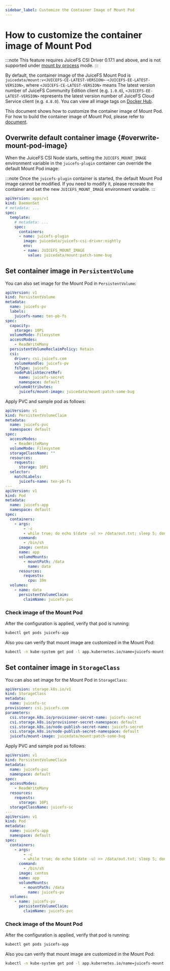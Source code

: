 ```yaml
---
sidebar_label: Customize the Container Image of Mount Pod
---
```


# How to customize the container image of Mount Pod

:::note
This feature requires JuiceFS CSI Driver 0.17.1 and above, and is not supported under [mount by process](../introduction.md#by-process) mode.
:::

By default, the container image of the JuiceFS Mount Pod is `juicedata/mount:v<JUICEFS-CE-LATEST-VERSION>-<JUICEFS-EE-LATEST-VERSION>`, where `<JUICEFS-CE-LATEST-VERSION>` means The latest version number of JuiceFS Community Edition client (e.g. `1.0.0`), `<JUICEFS-EE-LATEST-VERSION>` represents the latest version number of JuiceFS Cloud Service client (e.g. `4.8.0`). You can view all image tags on [Docker Hub](https://hub.docker.com/r/juicedata/mount/tags).

This document shows how to customize the container image of Mount Pod. For how to build the container image of Mount Pod, please refer to [document](../development/build-juicefs-image.md#build-the-container-image-of-juicefs-mount-pod).

## Overwrite default container image {#overwrite-mount-pod-image}

When the JuiceFS CSI Node starts, setting the `JUICEFS_MOUNT_IMAGE` environment variable in the `juicefs-plugin` container can override the default Mount Pod image:

:::note
Once the `juicefs-plugin` container is started, the default Mount Pod image cannot be modified. If you need to modify it, please recreate the container and set the new `JUICEFS_MOUNT_IMAGE` environment variable.
:::

```yaml {12-13}
apiVersion: apps/v1
kind: DaemonSet
# metadata: ...
spec:
  template:
    # metadata: ...
    spec:
      containers:
      - name: juicefs-plugin
        image: juicedata/juicefs-csi-driver:nightly
        env:
        - name: JUICEFS_MOUNT_IMAGE
          value: juicedata/mount:patch-some-bug
```

## Set container image in `PersistentVolume`

You can also set image for the Mount Pod in `PersistentVolume`:

```yaml {22}
apiVersion: v1
kind: PersistentVolume
metadata:
  name: juicefs-pv
  labels:
    juicefs-name: ten-pb-fs
spec:
  capacity:
    storage: 10Pi
  volumeMode: Filesystem
  accessModes:
    - ReadWriteMany
  persistentVolumeReclaimPolicy: Retain
  csi:
    driver: csi.juicefs.com
    volumeHandle: juicefs-pv
    fsType: juicefs
    nodePublishSecretRef:
      name: juicefs-secret
      namespace: default
    volumeAttributes:
      juicefs/mount-image: juicedata/mount:patch-some-bug
```

Apply PVC and sample pod as follows:

```yaml
apiVersion: v1
kind: PersistentVolumeClaim
metadata:
  name: juicefs-pvc
  namespace: default
spec:
  accessModes:
    - ReadWriteMany
  volumeMode: Filesystem
  storageClassName: ""
  resources:
    requests:
      storage: 10Pi
  selector:
    matchLabels:
      juicefs-name: ten-pb-fs
---
apiVersion: v1
kind: Pod
metadata:
  name: juicefs-app
  namespace: default
spec:
  containers:
    - args:
        - -c
        - while true; do echo $(date -u) >> /data/out.txt; sleep 5; done
      command:
        - /bin/sh
      image: centos
      name: app
      volumeMounts:
        - mountPath: /data
          name: data
      resources:
        requests:
          cpu: 10m
  volumes:
    - name: data
      persistentVolumeClaim:
        claimName: juicefs-pvc
```

### Check image of the Mount Pod

After the configuration is applied, verify that pod is running:

```sh
kubectl get pods juicefs-app
```

Also you can verify that mount image are customized in the Mount Pod:

```sh
kubectl -n kube-system get pod -l app.kubernetes.io/name=juicefs-mount -o yaml | grep 'image: '
```

## Set container image in `StorageClass`

You can also set image for the Mount Pod in `StorageClass`:

```yaml {11}
apiVersion: storage.k8s.io/v1
kind: StorageClass
metadata:
  name: juicefs-sc
provisioner: csi.juicefs.com
parameters:
  csi.storage.k8s.io/provisioner-secret-name: juicefs-secret
  csi.storage.k8s.io/provisioner-secret-namespace: default
  csi.storage.k8s.io/node-publish-secret-name: juicefs-secret
  csi.storage.k8s.io/node-publish-secret-namespace: default
  juicefs/mount-image: juicedata/mount:patch-some-bug
```

Apply PVC and sample pod as follows:

```yaml
apiVersion: v1
kind: PersistentVolumeClaim
metadata:
  name: juicefs-pvc
  namespace: default
spec:
  accessModes:
    - ReadWriteMany
  resources:
    requests:
      storage: 10Pi
  storageClassName: juicefs-sc
---
apiVersion: v1
kind: Pod
metadata:
  name: juicefs-app
  namespace: default
spec:
  containers:
    - args:
        - -c
        - while true; do echo $(date -u) >> /data/out.txt; sleep 5; done
      command:
        - /bin/sh
      image: centos
      name: app
      volumeMounts:
        - mountPath: /data
          name: juicefs-pv
  volumes:
    - name: juicefs-pv
      persistentVolumeClaim:
        claimName: juicefs-pvc
```

### Check image of the Mount Pod

After the configuration is applied, verify that pod is running:

```sh
kubectl get pods juicefs-app
```

Also you can verify that mount image are customized in the Mount Pod:

```sh
kubectl -n kube-system get pod -l app.kubernetes.io/name=juicefs-mount -o yaml | grep 'image: '
```
